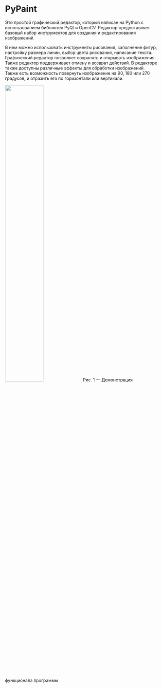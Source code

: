 # PyPaint

Это простой графический редактор, который написан на Python с использованием библиотек PyQt и OpenCV. Редактор предоставляет базовый набор инструментов для создания и редактирования изображений. 

В нем можно использовать инструменты рисования, заполнение фигур, настройку размера линии, выбор цвета рисования, написание текста.
Графический редактор позволяет сохранять и открывать изображения. Также редактор поддерживает отмену и возврат действий.
В редакторе также доступны различные эффекты для обработки изображений. 
Также есть возможность повернуть изображение на 90, 180 или 270 градусов, и отразить его по горизонтали или вертикали.

<img src="documentation/.gif" width="50%"/>
Рис. 1 — Демонстрация функционала программы
